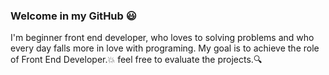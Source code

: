 ### Welcome in my GitHub :smiley:

I'm beginner front end developer, who loves to solving problems and who every day falls more in love with programing. 
My goal is to achieve the role of Front End Developer.:boom:
feel free to evaluate the projects.:mag:



